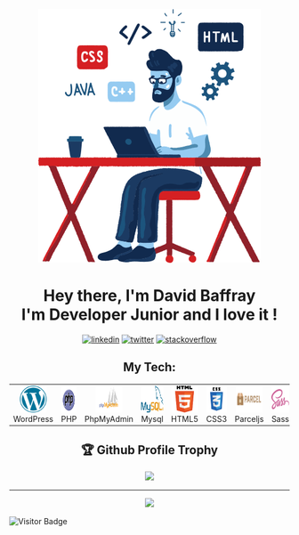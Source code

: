 <div id="header" align="center">
  <a target="_blank" href="https://icons8.com/illustrations/author/zD2oqC8lLBBA"><img width="400" src="./img/cherry.png"></a>
  <br>
  <h1 align="center">Hey there, I'm David Baffray <br> I'm Developer Junior and I love it !</h1>
</div>
<div align="center">
  <a href="https://www.linkedin.com/in/david-baffray"><img width="32" src="https://img.icons8.com/color/96/000000/linkedin.png" alt="linkedin"/></a>
  <a href="https://twitter.com/Np_Ng67"><img width="32" src="https://img.icons8.com/color/96/000000/twitter-squared.png" alt="twitter"/></a>
  <a href="https://stackoverflow.com/users/4027349/david-baffray"><img width="32" src="https://img.icons8.com/color/96/000000/stackoverflow.png" alt="stackoverflow"/></a>
</div>

<div id="section" align="center">
  <h2 align="center">My Tech: </h2>

  <table>
    <tr>
      <td align="center" width="96">
        <a href="#David-BAFFRAY-tech">
          <img src="./img/wordpress.svg" width="48" height="48" alt="WordPress" />
        </a>
        <br>WordPress
      </td>
      <td align="center" width="96">
        <a href="#David-BAFFRAY-tech">
          <img src="./img/php.svg" width="48" height="48" alt="Php" />
        </a>
        <br>PHP
      </td>
      <td align="center" width="96">
        <a href="#David-BAFFRAY-tech">
          <img src="./img/phpmyadmin.svg" width="48" height="48" alt="PhpMyAdmin" />
        </a>
        <br>PhpMyAdmin
      </td>
      <td align="center" width="96">
        <a href="#David-BAFFRAY-tech">
          <img src="./img/mysql.svg" width="48" height="48" alt="Mysql" />
        </a>
        <br>Mysql
      </td>
      <td align="center" width="96">
        <a href="#David-BAFFRAY-tech">
          <img src="./img/html5.svg" width="48" height="48" alt="HTML" />
        </a>
        <br>HTML5
      </td>
      <td align="center" width="96">
        <a href="#David-BAFFRAY-tech">
          <img src="./img/css3.svg" width="48" height="48" alt="CSS" />
        </a>
        <br>CSS3
      </td>
      <td align="center" width="96">
        <a href="#David-BAFFRAY-tech">
          <img src="./img/parceljs.svg" width="48" height="48" alt="Parceljs" />
        </a>
        <br>Parceljs
      </td>
      <td align="center" width="96">
        <a href="#David-BAFFRAY-tech">
          <img src="./img/sass.svg" width="48" height="48" alt="Sass" />
        </a>
        <br>Sass
      </td>
      <td align="center" width="96">
        <a href="#David-BAFFRAY-tech" >
          <img src="./img/javascript.svg" width="48" height="48" alt="Javascript" />
        </a>
        <br>Javascript
      </td>
      <td align="center" width="96">
        <a href="#David-BAFFRAY-tech">
          <img src="./img/vuejs.svg" width="48" height="48" alt="Vuejs" />
        </a>
        <br>Vuejs
      </td>
    </tr>
  </table>
</div>
<h2 align="center">🏆 Github Profile Trophy</h2>
<div align="center">
  <img src="https://github-profile-trophy.vercel.app/?username=David-BAFFRAY&column=8&theme=gruvbox&no-frame=true"/>
</div>

---

<div align="center">
  <img width=400 src="https://github-readme-stats.vercel.app/api?username=David-BAFFRAY&count_private=true&show_icons=true&include_all_commits=true"/>
</div>

![Visitor Badge](https://visitor-badge.laobi.icu/badge?page_id=David-BAFFRAY.David-BAFFRAY)
<!--
**David-BAFFRAY/David-BAFFRAY** is a ✨ _special_ ✨ repository because its `README.md` (this file) appears on your GitHub profile.

Here are some ideas to get you started:

- 🔭 I’m currently working on ...
- 🌱 I’m currently learning ...
- 👯 I’m looking to collaborate on ...
- 🤔 I’m looking for help with ...
- 💬 Ask me about ...
- 📫 How to reach me: ...
- 😄 Pronouns: ...
- ⚡ Fun fact: ...
-->
